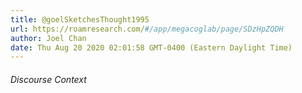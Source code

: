```yaml
---
title: @goelSketchesThought1995
url: https://roamresearch.com/#/app/megacoglab/page/SDzHpZQDH
author: Joel Chan
date: Thu Aug 20 2020 02:01:58 GMT-0400 (Eastern Daylight Time)
---
```




###### Discourse Context


